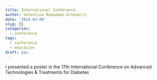 ```yaml
---
title: International Conference
author: Valentina Roquemen-Echeverri
date: '2024-03-09'
slug: []
categories:
  - conference
tags:
  - conference
  - education
draft: yes
---
```


I presented a poster in the 17th International Conference on Advanced Technologies & Treatments for Diabetes 
